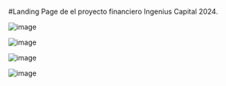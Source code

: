 #Landing Page de el proyecto financiero Ingenius Capital 2024.

![image](https://github.com/user-attachments/assets/39d5b10b-a436-4087-ba83-8e365edae87e)

![image](https://github.com/user-attachments/assets/3f364381-938d-4895-96f4-f9339097b49b)

![image](https://github.com/user-attachments/assets/3343d6dc-ce24-4ebb-8e74-71f55f72507f)


![image](https://github.com/user-attachments/assets/f8cae0f6-992d-47ad-abc0-465cee944314)


